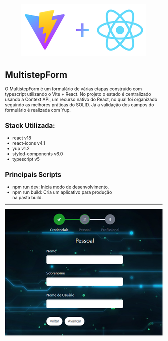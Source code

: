 <div align="center">
  <a href="https://vitejs.dev/" target="blank"><img src="./public/logo.png" width="400" alt="ViteJs" /></a>
</div>

# MultistepForm

O MultistepForm é um formulário de várias etapas construído com typescript utilizando o Vite + React. No projeto o estado é centralizado usando a Context API, um recurso nativo do React, no qual foi organizado seguindo as melhores práticas do SOLID. Já a validação dos campos do formulário é realizada com Yup.

## Stack Utilizada:

- react v18
- react-icons v4.1
- yup v1.2
- styled-components v6.0
- typescript v5

## Principais Scripts

- npm run dev: Inicia modo de desenvolvimento.
- npm run build: Cria um aplicativo para produção\
  na pasta build.

---

<div align="center">
  <img src="./public/preview.png" alt="Preview" />
</div>
